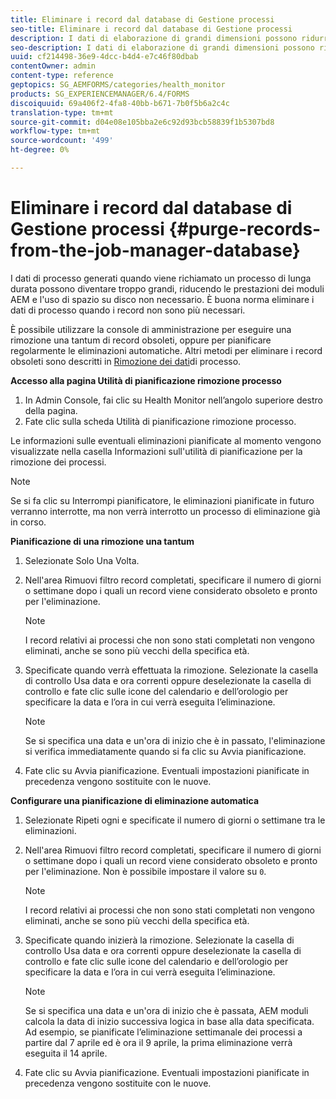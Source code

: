 ```yaml
---
title: Eliminare i record dal database di Gestione processi
seo-title: Eliminare i record dal database di Gestione processi
description: I dati di elaborazione di grandi dimensioni possono ridurre le prestazioni dei moduli AEM. È buona norma eliminare i dati di processo quando i record non sono più necessari.
seo-description: I dati di elaborazione di grandi dimensioni possono ridurre le prestazioni dei moduli AEM. È buona norma eliminare i dati di processo quando i record non sono più necessari.
uuid: cf214498-36e9-4dcc-b4d4-e7c46f80dbab
contentOwner: admin
content-type: reference
geptopics: SG_AEMFORMS/categories/health_monitor
products: SG_EXPERIENCEMANAGER/6.4/FORMS
discoiquuid: 69a406f2-4fa8-40bb-b671-7b0f5b6a2c4c
translation-type: tm+mt
source-git-commit: d04e08e105bba2e6c92d93bcb58839f1b5307bd8
workflow-type: tm+mt
source-wordcount: '499'
ht-degree: 0%

---
```



# Eliminare i record dal database di Gestione processi {#purge-records-from-the-job-manager-database}

I dati di processo generati quando viene richiamato un processo di lunga durata possono diventare troppo grandi, riducendo le prestazioni dei moduli AEM e l&#39;uso di spazio su disco non necessario. È buona norma eliminare i dati di processo quando i record non sono più necessari.

È possibile utilizzare la console di amministrazione per eseguire una rimozione una tantum di record obsoleti, oppure per pianificare regolarmente le eliminazioni automatiche. Altri metodi per eliminare i record obsoleti sono descritti in [Rimozione dei dati](/help/forms/using/admin-help/purging-process-data.md#purging-process-data)di processo.

**Accesso alla pagina Utilità di pianificazione rimozione processo**

1. In Admin Console, fai clic su Health Monitor nell’angolo superiore destro della pagina.
1. Fate clic sulla scheda Utilità di pianificazione rimozione processo.

Le informazioni sulle eventuali eliminazioni pianificate al momento vengono visualizzate nella casella Informazioni sull&#39;utilità di pianificazione per la rimozione dei processi.

>[!NOTE]
>
>Se si fa clic su Interrompi pianificatore, le eliminazioni pianificate in futuro verranno interrotte, ma non verrà interrotto un processo di eliminazione già in corso.

**Pianificazione di una rimozione una tantum**

1. Selezionate Solo Una Volta.
1. Nell&#39;area Rimuovi filtro record completati, specificare il numero di giorni o settimane dopo i quali un record viene considerato obsoleto e pronto per l&#39;eliminazione.

   >[!NOTE]
   >
   >I record relativi ai processi che non sono stati completati non vengono eliminati, anche se sono più vecchi della specifica età.

1. Specificate quando verrà effettuata la rimozione. Selezionate la casella di controllo Usa data e ora correnti oppure deselezionate la casella di controllo e fate clic sulle icone del calendario e dell’orologio per specificare la data e l’ora in cui verrà eseguita l’eliminazione.

   >[!NOTE]
   >
   >Se si specifica una data e un&#39;ora di inizio che è in passato, l&#39;eliminazione si verifica immediatamente quando si fa clic su Avvia pianificazione.

1. Fate clic su Avvia pianificazione. Eventuali impostazioni pianificate in precedenza vengono sostituite con le nuove.

**Configurare una pianificazione di eliminazione automatica**

1. Selezionate Ripeti ogni e specificate il numero di giorni o settimane tra le eliminazioni.
1. Nell&#39;area Rimuovi filtro record completati, specificare il numero di giorni o settimane dopo i quali un record viene considerato obsoleto e pronto per l&#39;eliminazione. Non è possibile impostare il valore su `0`.

   >[!NOTE]
   >
   >I record relativi ai processi che non sono stati completati non vengono eliminati, anche se sono più vecchi della specifica età.

1. Specificate quando inizierà la rimozione. Selezionate la casella di controllo Usa data e ora correnti oppure deselezionate la casella di controllo e fate clic sulle icone del calendario e dell’orologio per specificare la data e l’ora in cui verrà eseguita l’eliminazione.

   >[!NOTE]
   >
   >Se si specifica una data e un&#39;ora di inizio che è passata, AEM moduli calcola la data di inizio successiva logica in base alla data specificata. Ad esempio, se pianificate l’eliminazione settimanale dei processi a partire dal 7 aprile ed è ora il 9 aprile, la prima eliminazione verrà eseguita il 14 aprile.

1. Fate clic su Avvia pianificazione. Eventuali impostazioni pianificate in precedenza vengono sostituite con le nuove.

